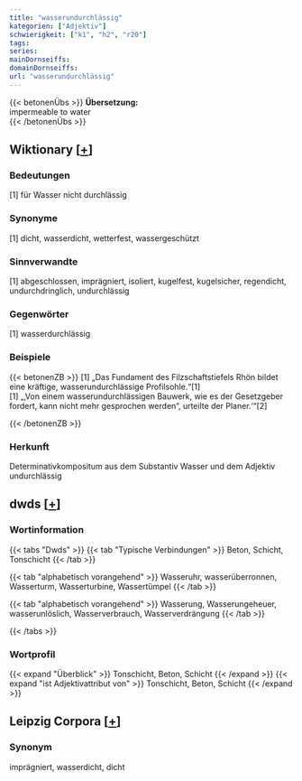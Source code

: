 ```yaml
---
title: "wasserundurchlässig"
kategorien: ["Adjektiv"]
schwierigkeit: ["k1", "h2", "r20"]
tags:
series:
mainDornseiffs:
domainDornseiffs:
url: "wasserundurchlässig"
---
```


{{< betonenÜbs >}}
**Übersetzung:**  
impermeable to water  
{{< /betonenÜbs >}}

## Wiktionary [[+](https://de.wiktionary.org/wiki/wasserundurchlässig)]

### Bedeutungen
[1] für Wasser nicht durchlässig  

### Synonyme
[1] dicht, wasserdicht, wetterfest, wassergeschützt  

### Sinnverwandte
[1] abgeschlossen, imprägniert, isoliert, kugelfest, kugelsicher, regendicht, undurchdringlich, undurchlässig  

### Gegenwörter
[1] wasserdurchlässig  

### Beispiele
{{< betonenZB >}}
[1] „Das Fundament des Filzschaftstiefels Rhön bildet eine kräftige, wasserundurchlässige Profilsohle.“[1]  
[1] „‚Von einem wasserundurchlässigen Bauwerk, wie es der Gesetzgeber fordert, kann nicht mehr gesprochen werden“, urteilte der Planer.‘“[2]  

{{< /betonenZB >}}
### Herkunft
Determinativkompositum aus dem Substantiv Wasser und dem Adjektiv undurchlässig  



## dwds [[+](https://www.dwds.de/wb/wasserundurchlässig)]

### Wortinformation
{{< tabs "Dwds" >}}
{{< tab "Typische Verbindungen" >}}
Beton, Schicht, Tonschicht
{{< /tab >}}

{{< tab "alphabetisch vorangehend" >}}
Wasseruhr, wasserüberronnen, Wasserturm, Wasserturbine, Wassertümpel
{{< /tab >}}

{{< tab "alphabetisch vorangehend" >}}
Wasserung, Wasserungeheuer, wasserunlöslich, Wasserverbrauch, Wasserverdrängung
{{< /tab >}}

{{< /tabs >}}

### Wortprofil
{{< expand "Überblick" >}} Tonschicht, Beton, Schicht {{< /expand >}}
{{< expand "ist Adjektivattribut von" >}} Tonschicht, Beton, Schicht {{< /expand >}}

## Leipzig Corpora [[+](https://corpora.uni-leipzig.de/en/res?word=wasserundurchlässig&corpusId=deu_newscrawl-public_2018)]


### Synonym
imprägniert, wasserdicht, dicht


